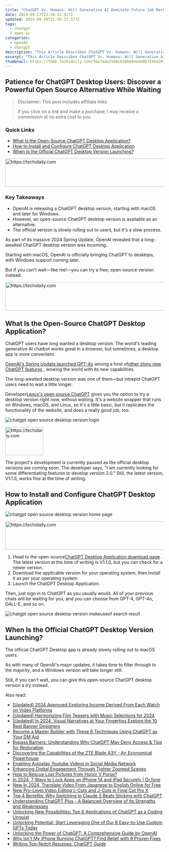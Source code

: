 ```yaml
---
title: "ChatGPT Vs. Humans: Will Generative AI Dominate Future Job Markets?"
date: 2024-09-27T23:38:12.917Z
updated: 2024-09-28T21:50:27.577Z
tags:
  - chatgpt
  - open-ai
categories:
  - openAI
  - chatgpt
description: "This Article Describes ChatGPT Vs. Humans: Will Generative AI Dominate Future Job Markets?"
excerpt: "This Article Describes ChatGPT Vs. Humans: Will Generative AI Dominate Future Job Markets?"
thumbnail: https://thmb.techidaily.com/f6a7ada2504c6506664e9e8b754b42045262a6658f56d976380c29d41a986404.jpg
---
```


## Patience for ChatGPT Desktop Users: Discover a Powerful Open Source Alternative While Waiting

>  Disclaimer: This post includes affiliate links
>
>  If you click on a link and make a purchase, I may receive a commission at no extra cost to you.
>

### Quick Links

* [What Is the Open-Source ChatGPT Desktop Application?](https://www.makeuseof.com/cant-wait-for-the-chatgpt-desktop-app-try-this-open-source-alternative-instead/#what-is-the-open-source-chatgpt-desktop-application)
* [How to Install and Configure ChatGPT Desktop Application](https://www.makeuseof.com/cant-wait-for-the-chatgpt-desktop-app-try-this-open-source-alternative-instead/#how-to-install-and-configure-chatgpt-desktop-application)
* [When Is the Official ChatGPT Desktop Version Launching?](https://www.makeuseof.com/cant-wait-for-the-chatgpt-desktop-app-try-this-open-source-alternative-instead/#when-is-the-official-chatgpt-desktop-version-launching)

<!-- affiliate ads begin -->
<a href="https://versadesk.pxf.io/c/5597632/1815678/21290" target="_top" id="1815678">
  <img src="//a.impactradius-go.com/display-ad/21290-1815678" border="0" alt="https://techidaily.com" width="728" height="90"/>
</a>
<img height="0" width="0" src="https://versadesk.pxf.io/i/5597632/1815678/21290" style="position:absolute;visibility:hidden;" border="0" />
<!-- affiliate ads end -->

### Key Takeaways

* OpenAI is releasing a ChatGPT desktop version, starting with macOS and later for Windows.
* However, an open-source ChatGPT desktop version is available as an alternative.
* The official version is slowly rolling out to users, but it's a slow process.

 As part of its massive 2024 Spring Update, OpenAI revealed that a long-awaited ChatGPT desktop version was incoming.

 Starting with macOS, OpenAI is officially bringing ChatGPT to desktops, with Windows support coming later.

 But if you can't wait—like me!—you can try a free, open-source version instead.

<!-- affiliate ads begin -->
<a href="https://appsumo.8odi.net/c/5597632/2151873/7443" target="_top" id="2151873">
  <img src="//a.impactradius-go.com/display-ad/7443-2151873" border="0" alt="https://techidaily.com" width="728" height="90"/>
</a>
<img height="0" width="0" src="https://appsumo.8odi.net/i/5597632/2151873/7443" style="position:absolute;visibility:hidden;" border="0" />
<!-- affiliate ads end -->

## What Is the Open-Source ChatGPT Desktop Application?

 ChatGPT users have long wanted a desktop version. The world's leading generative AI chatbot works great in a browser, but sometimes, a desktop app is more convenient.

[OpenAI's Spring Update launched GPT-4o](https://www.makeuseof.com/how-gpt-4o-works-is-it-free/) among a host of[other shiny new ChatGPT features](https://www.makeuseof.com/chatgpt-new-features-spring-update/) , wowing the world with its new capabilities.

 The long-awaited desktop version was one of them—but intrepid ChatGPT users need to wait a little longer.

 Developer[Lencx's open source ChatGPT](https://github.com/lencx/ChatGPT) gives you the option to try a desktop version right now, without waiting. It's a website wrapper that runs on Windows, macOS, and Linux, so it's a little basic, but it replicates the functionality of the website, and does a really good job, too.

![chatgpt open source desktop version login](https://static1.makeuseofimages.com/wordpress/wp-content/uploads/2024/05/chatgpt-open-source-desktop-version-login.jpg)

<!-- affiliate ads begin -->
<a href="https://bluettide.pxf.io/c/5597632/2141684/17092" target="_top" id="2141684">
  <img src="//a.impactradius-go.com/display-ad/17092-2141684" border="0" alt="https://techidaily.com" width="120" height="90"/>
</a>
<img height="0" width="0" src="https://bluettide.pxf.io/i/5597632/2141684/17092" style="position:absolute;visibility:hidden;" border="0" />
<!-- affiliate ads end -->

 The project's development is currently paused as the official desktop versions are coming soon. The developer says, "I am currently looking for some differentiating features to develop version 2.0." Still, the latest version, V1.1.0, works fine at the time of writing.

## How to Install and Configure ChatGPT Desktop Application

![chatgpt open source desktop version home page](https://static1.makeuseofimages.com/wordpress/wp-content/uploads/2024/05/chatgpt-open-source-desktop-version-home-page.jpg)

<!-- affiliate ads begin -->
<a href="https://appsumo.8odi.net/c/5597632/2123739/7443" target="_top" id="2123739">
  <img src="//a.impactradius-go.com/display-ad/7443-2123739" border="0" alt="https://techidaily.com" width="728" height="90"/>
</a>
<img height="0" width="0" src="https://appsumo.8odi.net/i/5597632/2123739/7443" style="position:absolute;visibility:hidden;" border="0" />
<!-- affiliate ads end -->

1. Head to the open-source[ChatGPT Desktop Application download page](https://github.com/lencx/ChatGPT/releases/tag/v1.1.0) . The latest version at the time of writing is V1.1.0, but you can check for a newer version.
2. Download the applicable version for your operating system, then install it as per your operating system.
3. Launch the ChatGPT Desktop Application.

 Then, just sign in to ChatGPT as you usually would. All of your previous chats will be waiting for you, and you can choose from GPT-4, GPT-4o, DALL-E, and so on.

![chatgpt open source desktop version makeuseof search result](https://static1.makeuseofimages.com/wordpress/wp-content/uploads/2024/05/chatgpt-open-source-desktop-version-makeuseof-search-result.jpg)

## When Is the Official ChatGPT Desktop Version Launching?

 The official ChatGPT Desktop app is already slowly rolling out to macOS users.

 As with many of OpenAI's major updates, it takes time to filter through to the majority, and a Windows version will take longer still.

 Still, if you can't wait, you can give this open-source ChatGPT desktop version a try instead.

<ins class="adsbygoogle"
     style="display:block"
     data-ad-format="autorelaxed"
     data-ad-client="ca-pub-7571918770474297"
     data-ad-slot="1223367746"></ins>

<ins class="adsbygoogle"
     style="display:block"
     data-ad-client="ca-pub-7571918770474297"
     data-ad-slot="8358498916"
     data-ad-format="auto"
     data-full-width-responsive="true"></ins>

<span class="atpl-alsoreadstyle">Also read:</span>
<div><ul>
<li><a href="https://facebook-record-videos.techidaily.com/updated-2024-approved-exploring-income-derived-from-each-watch-on-video-platforms/"><u>[Updated] 2024 Approved Exploring Income Derived From Each Watch on Video Platforms</u></a></li>
<li><a href="https://fox-links.techidaily.com/updated-harmonizing-film-teasers-with-music-selections-for-2024/"><u>[Updated] Harmonizing Film Teasers with Music Selections for 2024</u></a></li>
<li><a href="https://youtube-docs.techidaily.com/ed-in-2024-visual-narratives-at-your-fingertips-explore-the-10-best-banner-designers/"><u>[Updated] In 2024, Visual Narratives at Your Fingertips Explore the 10 Best Banner Designers</u></a></li>
<li><a href="https://tech-hub.techidaily.com/become-a-master-builder-with-these-6-techniques-using-chatgpt-as-your-dm-aid/"><u>Become a Master Builder with These 6 Techniques Using ChatGPT as Your DM Aid</u></a></li>
<li><a href="https://tech-hub.techidaily.com/bypass-barriers-understanding-why-chatgpt-may-deny-access-and-tips-for-restoration/"><u>Bypass Barriers: Understanding Why ChatGPT May Deny Access & Tips for Restoration</u></a></li>
<li><a href="https://buynow-info.techidaily.com/discovering-the-capabilities-of-the-zte-blade-a3y-an-economical-powerhouse/"><u>Discovering the Capabilities of the ZTE Blade A3Y - An Economical Powerhouse</u></a></li>
<li><a href="https://facebook-video-content.techidaily.com/enabling-autoplay-youtube-videos-in-social-media-network/"><u>Enabling Autoplay Youtube Videos in Social Media Network</u></a></li>
<li><a href="https://fox-http.techidaily.com/enhancing-digital-engagement-through-tighter-zoomed-scenes/"><u>Enhancing Digital Engagement Through Tighter Zoomed Scenes</u></a></li>
<li><a href="https://blog-min.techidaily.com/how-to-rescue-lost-pictures-from-honor-v-purse-by-fonelab-android-recover-pictures/"><u>How to Rescue Lost Pictures from Honor V Purse?</u></a></li>
<li><a href="https://iphone-unlock.techidaily.com/in-2024-7-ways-to-lock-apps-on-iphone-14-and-ipad-securely-drfone-by-drfone-ios/"><u>In 2024, 7 Ways to Lock Apps on iPhone 14 and iPad Securely | Dr.fone</u></a></li>
<li><a href="https://ai-video.techidaily.com/new-in-2024-translate-video-from-japanese-to-english-online-for-free/"><u>New In 2024, Translate Video From Japanese to English Online for Free</u></a></li>
<li><a href="https://video-content-creator.techidaily.com/new-pro-level-video-editing-l-cuts-and-j-cuts-in-final-cut-pro-x/"><u>New Pro-Level Video Editing L-Cuts and J-Cuts in Final Cut Pro X</u></a></li>
<li><a href="https://tech-hub.techidaily.com/1722017835590-top-4-benefits-why-switching-to-claude-3-beats-sticking-with-chatgpt/"><u>Top 4 Benefits: Why Switching to Claude 3 Beats Sticking with ChatGPT</u></a></li>
<li><a href="https://tech-hub.techidaily.com/understanding-chatgpt-plus-a-balanced-overview-of-its-strengths-and-weaknesses/"><u>Understanding ChatGPT Plus - A Balanced Overview of Its Strengths and Weaknesses</u></a></li>
<li><a href="https://tech-hub.techidaily.com/unlocking-new-possibilities-top-6-applications-of-chatgpt-as-a-coding-linguist/"><u>Unlocking New Possibilities: Top 6 Applications of ChatGPT as a Coding Linguist</u></a></li>
<li><a href="https://tech-hub.techidaily.com/unlocking-potential-start-leveraging-one-of-our-8-easy-to-use-custom-gpts-today/"><u>Unlocking Potential: Start Leveraging One of Our 8 Easy-to-Use Custom GPTs Today</u></a></li>
<li><a href="https://tech-hub.techidaily.com/unlocking-the-power-of-chatgpt-a-comprehensive-guide-by-openai/"><u>Unlocking the Power of ChatGPT: A Comprehensive Guide by OpenAI</u></a></li>
<li><a href="https://tech-hub.techidaily.com/why-isnt-my-iphone-running-chatgpt-find-relief-with-9-proven-fixes/"><u>Why Isn't My iPhone Running ChatGPT? Find Relief with 9 Proven Fixes</u></a></li>
<li><a href="https://tech-hub.techidaily.com/writing-top-notch-resumes-chatgpt-guide/"><u>Writing Top-Notch Resumes: ChatGPT Guide</u></a></li>
</ul></div>

